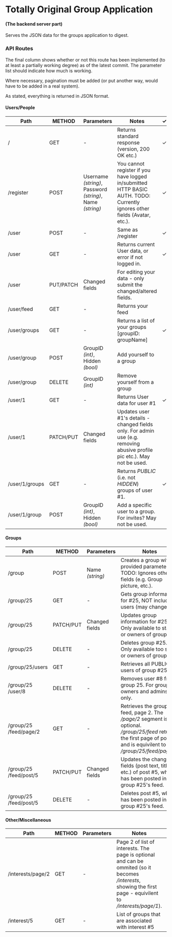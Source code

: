 # Totally Original Group Application
#### (The backend server part)

Serves the JSON data for the groups application to digest.


### API Routes
The final column shows whether or not this route has been implemented (to at least a partially working degree) as of the latest commit. The parameter list should indicate how much is working.

Where necessary, pagination must be added (or put another way, would have to be added in a real system).

As stated, everything is returned in JSON format.


#### Users/People
| Path | METHOD | Parameters | Notes | ✓|
|-----------|--------|----------------------------|----------------------------------------------------------------------|-|
| / | GET | - | Returns standard response (version, 200 OK etc.) | ✓ |
| /register | POST | Username *(string)*, Password *(string)*, Name *(string)* | You cannot register if you have logged in/submitted HTTP BASIC AUTH. TODO: Currently ignores other fields (Avatar, etc.). | ✓ |
| /user | POST | - | Same as /register | ✓ |
| /user | GET | - | Returns current User data, or error if not logged in. | ✓ |
| /user | PUT/PATCH | Changed fields | For editing your data - only submit the changed/altered fields. |
| /user/feed | GET | - | Returns your feed |
| /user/groups | GET | - | Returns a list of your groups [groupID: groupName] | ✓ |
| /user/group | POST | GroupID *(int)*, Hidden *(bool)* | Add yourself to a group |
| /user/group | DELETE | GroupID *(int)* | Remove yourself from a group |
| /user/1 | GET | - | Returns User data for user #1 | ✓ |
| /user/1 | PATCH/PUT | Changed fields | Updates user #1's details - changed fields only. For admin use (e.g. removing abusive profile pic etc.). May not be used. | |
| /user/1/groups | GET | - | Returns *PUBLIC* (i.e. not *HIDDEN*) groups of user #1.  | ✓ |
| /user/1/group | POST | GroupID *(int)*, Hidden *(bool)* | Add a specific user to a group. For invites? May not be used. |  |

#### Groups
| Path | METHOD | Parameters | Notes | ✓ |
|-----------|--------|----------------------------|----------------------------------------------------------------------|-|
| /group | POST | Name *(string)* | Creates a group with provided parameters. TODO: Ignores other fields (e.g. Group picture, etc.). | ✓ |
| /group/25 | GET | - | Gets group information for #25, NOT including users (may change). | ✓ |
| /group/25 | PATCH/PUT | Changed fields | Updates group information for #25. Only available to staff or owners of groups. |  |
| /group/25 | DELETE | - | Deletes group #25. Only available too staff or owners of groups. |  |
| /group/25/users | GET | - | Retrieves all PUBLIC users of group #25 | |
| /group/25 /user/8| DELETE | - | Removes user #8 from group 25. For group owners and admins only. | |
| /group/25 /feed/page/2 | GET | - | Retrieves the group feed, page 2. The */page/2* segment is optional. */group/25/feed* returns the first page of posts and is equivilent to */group/25/feed/page/1*. | |
| /group/25 /feed/post/5 | PATCH/PUT| Changed fields | Updates the changed fields (post text, title, etc.) of post #5, which has been posted in group #25's feed. | |
| /group/25 /feed/post/5 | DELETE| - | Deletes post #5, which has been posted in group #25's feed. | |

#### Other/Miscellaneous
| Path | METHOD | Parameters | Notes | ✓|
|-----------|--------|----------------------------|----------------------------------------------------------------------|-|
| /interests/page/2 | GET | - | Page 2 of list of interests. The page is optional and can be ommited (so it becomes */interests*, showing the first page - equivilent to */interests/page/1*).   |  |
| /interest/5 | GET | - | List of groups that are associated with interest #5 |  |
